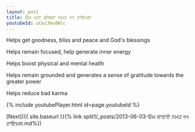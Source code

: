 ```yaml
---
layout: post
title: ਓਮ ਮਹਾ ਗੀਥਯਾ ਨਮਹ ੧੧ ਟਾਇਮਸ
youtubeId: uCezJmvdWlc
---
```

 
 
Helps get goodness, bliss and peace and God's blessings
 
Helps remain focused, help generate inner energy 
 
Helps boost physical and mental health 
 
Helps remain grounded and generates a sense of gratitude towards the greater power 
 
Helps reduce bad karma
 
 
 
 


{% include youtubePlayer.html id=page.youtubeId %}
 
[Next]({{ site.baseurl }}{% link  split1/_posts/2013-06-03-ਓਮ ਰਾਠਾਏ ਨਮਹ ੧੧ ਟਾਇਮਸ.md%})
 
